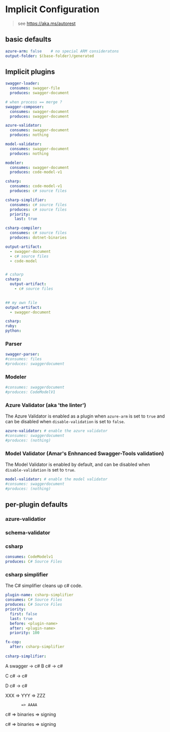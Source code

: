 # Implicit Configuration
> see https://aka.ms/autorest

##  basic defaults
``` yaml
azure-arm: false    # no special ARM consideratons 
output-folder: $(base-folder)/generated 

```

## Implicit plugins

``` yaml 
swagger-loader:
  consumes: swagger-file
  produces: swagger-document

# when process == merge ?
swagger-composer:
  consumes: swagger-document
  produces: swagger-document

azure-validator:
  consumes: swagger-document
  produces: nothing

model-validator:
  consumes: swagger-document
  produces: nothing

modeler:
  consumes: swagger-document
  produces: code-model-v1

csharp:
  consumes: code-model-v1
  produces: c# source files

csharp-simplifier:
  consumes: c# source files
  produces: c# source files
  priority:
    last: true

csharp-compiler:
  consumes: c# source files
  produces: dotnet-binaries

output-artifact:
  - swagger-document
  - c# source files
  - code-model


# csharp
csharp:
  output-artifact: 
    - c# source files
  

## my own file
output-artifact:
  - swagger-document

csharp:
ruby:
python:


```



### Parser
``` yaml
swagger-parser:
#consumes: files
#produces: swaggerdocument
```

### Modeler
``` yaml
#consumes: swaggerdocument
#produces: CodeModelV1
```


### Azure Validator (aka 'the linter')
The Azure Validator is enabled as a plugin when `azure-arm` is set to `true` and can be disabled when `disable-validation` is set to `false`.

``` yaml
azure-validator: # enable the azure validator 
#consumes: swaggerdocument
#produces: (nothing)
```
### Model Validator (Amar's Enhnanced Swagger-Tools validation)
The Model Validator is enabled by default, and can be disabled when `disable-validation` is set to `true`.
``` yaml
model-validator: # enable the model validator
#consumes: swaggerdocument
#produces: (nothing)
```

## per-plugin defaults

### azure-validatior

### schema-validator

### csharp
``` yaml
consumes: CodeModelv1
produces: C# Source Files
```

### csharp simplifier
The C# simplifier cleans up c# code.

``` yaml (maybe should end up in package.json)
plugin-name: csharp-simplifier
consumes: C# Source Files
produces: C# Source Files
priority:
  first: false
  last: true
  before: <plugin-name>
  after: <plugin-name>
  priority: 100 

```

``` yaml
fx-cop: 
  after: csharp-simplifier
  
csharp-simplifier:

```

A swagger -> c# 
B c# -> c#

C c# -> c#

D c# -> c#


XXX => YYY => ZZZ

           => AAAA

c# => binaries => signing

c# => binaries => signing 
